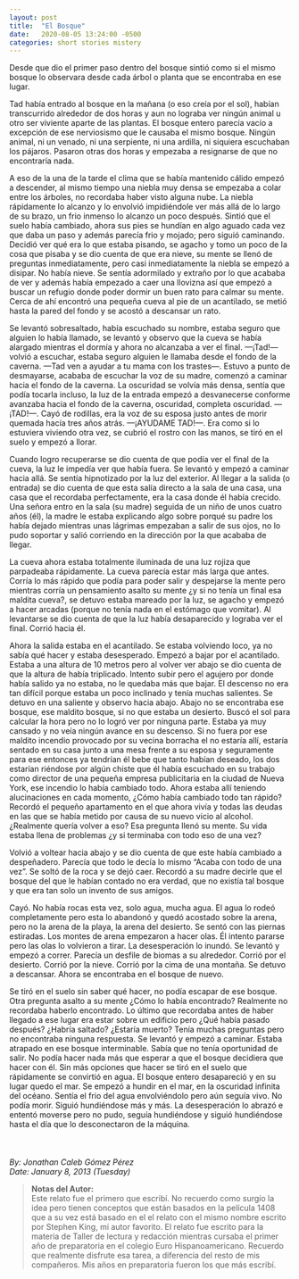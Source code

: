 ```yaml
---
layout: post
title:  "El Bosque"
date:   2020-08-05 13:24:00 -0500
categories: short stories mistery
---
```


Desde que dio el primer paso dentro del bosque sintió como si el mismo bosque lo observara
desde cada árbol o planta que se encontraba en ese lugar.

Tad había entrado al bosque en la mañana (o eso creía por el sol), habían transcurrido alrededor
de dos horas y aun no lograba ver ningún animal u otro ser viviente aparte de las plantas. El
bosque entero parecía vacío a excepción de ese nerviosismo que le causaba el mismo bosque.
Ningún animal, ni un venado, ni una serpiente, ni una ardilla, ni siquiera escuchaban los pájaros.
Pasaron otras dos horas y empezaba a resignarse de que no encontraría nada.

A eso de la una de la tarde el clima que se había mantenido cálido empezó a descender, al mismo
tiempo una niebla muy densa se empezaba a colar entre los árboles, no recordaba haber visto
alguna nube. La niebla rápidamente lo alcanzo y lo envolvió impidiéndole ver más allá de lo largo
de su brazo, un frio inmenso lo alcanzo un poco después. Sintió que el suelo había cambiado,
ahora sus pies se hundían en algo aguado cada vez que daba un paso y además parecía frio y
mojado; pero siguió caminando. Decidió ver qué era lo que estaba pisando, se agacho y tomo un
poco de la cosa que pisaba y se dio cuenta de que era nieve, su mente se llenó de preguntas
inmediatamente, pero casi inmediatamente la niebla se empezó a disipar. No había nieve. Se
sentía adormilado y extraño por lo que acababa de ver y además había empezado a caer una
llovizna así que empezó a buscar un refugio donde poder dormir un buen rato para calmar su
mente. Cerca de ahí encontró una pequeña cueva al pie de un acantilado, se metió hasta la pared
del fondo y se acostó a descansar un rato.

Se levantó sobresaltado, había escuchado su nombre, estaba seguro que alguien lo había llamado,
se levantó y observo que la cueva se había alargado mientras el dormía y ahora no alcanzaba a ver
el final. —¡Tad!— volvió a escuchar, estaba seguro alguien le llamaba desde el fondo de la
caverna. —Tad ven a ayudar a tu mama con los trastes—. Estuvo a punto de desmayarse, acababa de
escuchar la voz de su madre, comenzó a caminar hacia el fondo de la caverna. La oscuridad se
volvía más densa, sentía que podía tocarla incluso, la luz de la entrada empezó a desvanecerse
conforme avanzaba hacia el fondo de la caverna, oscuridad, completa oscuridad.
—¡TAD!—. Cayó de rodillas, era la voz de su esposa justo antes de morir quemada hacía
tres años atrás. —¡AYUDAME TAD!—. Era como si lo estuviera viviendo otra vez, se cubrió el
rostro con las manos, se tiró en el suelo y empezó a llorar.

Cuando logro recuperarse se dio cuenta de que podía ver el final de la cueva, la luz le impedía ver
que había fuera. Se levantó y empezó a caminar hacia allá. Se sentía hipnotizado por la luz del
exterior. Al llegar a la salida (o entrada) se dio cuenta de que esta salía directo a la sala de una
casa, una casa que el recordaba perfectamente, era la casa donde él había crecido. Una señora
entro en la sala (su madre) seguida de un niño de unos cuatro años (él), la madre le estaba
explicando algo sobre porqué su padre los había dejado mientras unas lágrimas empezaban a salir
de sus ojos, no lo pudo soportar y salió corriendo en la dirección por la que acababa de llegar. 

La cueva ahora estaba totalmente iluminada de una luz rojiza que parpadeaba rápidamente. La cueva
parecía estar más larga que antes. Corría lo más rápido que podía para poder salir y despejarse la
mente pero mientras corría un pensamiento asalto su mente ¿y si no tenía un final esa maldita cueva?,
se detuvo estaba mareado por la luz, se agacho y empezó a hacer arcadas (porque no
tenía nada en el estómago que vomitar). Al levantarse se dio cuenta de que la luz había
desaparecido y lograba ver el final. Corrió hacia él. 

Ahora la salida estaba en el acantilado. Se estaba volviendo loco, ya no sabía qué hacer y estaba 
desesperado. Empezó a bajar por el acantilado. Estaba a una altura de 10 metros pero al volver ver 
abajo se dio cuenta de que la altura de había triplicado. Intento subir pero el agujero por donde 
había salido ya no estaba, no le quedaba más que bajar. El descenso no era tan difícil porque estaba 
un poco inclinado y tenía muchas salientes. Se detuvo en una saliente y observo hacia abajo. Abajo no 
se encontraba ese bosque, ese maldito bosque, si no que estaba un desierto. Buscó el sol para calcular 
la hora pero no lo logró ver por ninguna parte. Estaba ya muy cansado y no veía ningún avance en su 
descenso. Si no fuera por ese maldito incendio provocado por su vecina borracha el no estaría allí, 
estaría sentado en su casa junto a una mesa frente a su esposa y seguramente para ese entonces ya
tendrían él bebe que tanto habían deseado, los dos estarían riéndose por algún chiste que él había
escuchado en su trabajo como director de una pequeña empresa publicitaria en la ciudad de
Nueva York, ese incendio lo había cambiado todo. Ahora estaba allí teniendo alucinaciones en cada momento, 
¿Cómo había cambiado todo tan rápido? Recordó el pequeño apartamento en el que ahora vivía y todas las 
deudas en las que se había metido por causa de su nuevo vicio al alcohol. ¿Realmente quería volver a eso? 
Esa pregunta llenó su mente. Su vida estaba llena de problemas ¿y si terminaba con todo eso de una vez? 

Volvió a voltear hacia abajo y se dio cuenta de que este había cambiado a despeñadero. Parecía que todo
le decía lo mismo “Acaba con todo de una vez”. Se soltó de la roca y se dejó caer. Recordó a su
madre decirle que el bosque del que le habían contado no era verdad, que no existía tal bosque y
que era tan solo un invento de sus amigos.

Cayó. No había rocas esta vez, solo agua, mucha agua. El agua lo rodeó completamente pero esta
lo abandonó y quedó acostado sobre la arena, pero no la arena de la playa, la arena del desierto.
Se sentó con las piernas estiradas. Los montes de arena empezaron a hacer olas. Él intento pararse
pero las olas lo volvieron a tirar. La desesperación lo inundó. Se levantó y empezó a correr. Parecía
un desfile de biomas a su alrededor. Corrió por el desierto. Corrió por la nieve. Corrió por la cima
de una montaña. Se detuvo a descansar. Ahora se encontraba en el bosque de nuevo. 

Se tiró en el suelo sin saber qué hacer, no podía escapar de ese bosque. Otra pregunta asalto a su mente
¿Cómo lo había encontrado? Realmente no recordaba haberlo encontrado. Lo último que
recordaba antes de haber llegado a ese lugar era estar sobre un edificio pero ¿Qué había pasado después? 
¿Habría saltado? ¿Estaría muerto? Tenía muchas preguntas pero no encontraba ninguna respuesta. Se
levantó y empezó a caminar. Estaba atrapado en ese bosque interminable. Sabía que no tenía
oportunidad de salir. No podía hacer nada más que esperar a que el bosque decidiera que hacer
con él. Sin más opciones que hacer se tiró en el suelo que rápidamente se convirtió en agua. El
bosque entero desapareció y en su lugar quedo el mar. Se empezó a hundir en el mar, en la
oscuridad infinita del océano. Sentía el frio del agua envolviéndolo pero aún seguía vivo. No podía
morir. Siguió hundiéndose más y más. La desesperación lo abrazó e ententó moverse pero no pudo,
seguía hundiéndose y siguió hundiéndose hasta el día que lo desconectaron de la máquina.
\
\
\
\
_By: Jonathan Caleb Gómez Pérez_\
_Date: January 8, 2013 (Tuesday)_


> __Notas del Autor:__\
Este relato fue el primero que escribí. No recuerdo como surgío la idea pero tienen conceptos que están basados
en la película 1408 que a su vez está basado en el el relato con el mismo nombre escrito por Stephen King, mi autor favorito.
El relato fue escrito para la materia de Taller de lectura y redacción mientras cursaba el primer año de preparatoria en el colegio Euro
Hispanoamericano. Recuerdo que realmente disfrute esa tarea, a diferencia del resto de mis compañeros. Mis años en preparatoria
fueron los que más escribí.
